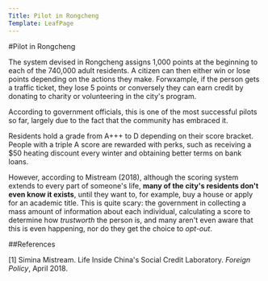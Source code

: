 ```yaml
---
Title: Pilot in Rongcheng
Template: LeafPage
---
```


#Pilot in Rongcheng

The system devised in Rongcheng assigns 1,000 points at the beginning to each of the 740,000 adult residents. A citizen can then either win or lose points depending on the actions they make. 
Forwxample, if the person gets a traffic ticket, they lose 5 points or conversely they can earn credit by donating to charity or volunteering in the city's program. 

According to government officials, this is one of the most successful pilots so far, largely due to the fact that the community has embraced it. 

Residents hold a grade from A+++ to D depending on their score bracket. People with a triple A score are rewarded with perks, such as receiving a \$50 heating discount every winter and obtaining better terms on bank loans. 

However, according to Mistream (2018), although the scoring system extends to every part of someone's life, **many of the city's residents don't even know it exists**, until they want to, for example, buy a house or apply for an academic title.
This is quite scary: the government in collecting a mass amount of information about each individual, calculating a score to determine how *trustworth* the person is, and many aren't even aware that this is even happening, nor do they get the choice to *opt-out*. 

##References

[1] Simina Mistream. Life Inside China's Social Credit Laboratory. *Foreign Policy*, April 2018. 
